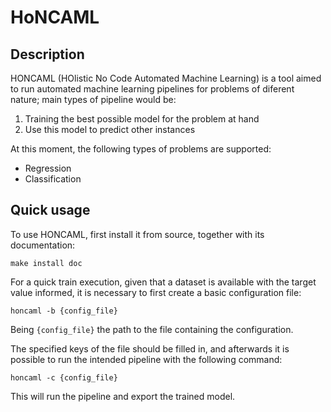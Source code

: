 # HoNCAML

Description
-----------

HONCAML (HOlistic No Code Automated Machine Learning) is a tool aimed to run
automated machine learning pipelines for problems of diferent nature; main
types of pipeline would be:

1. Training the best possible model for the problem at hand
2. Use this model to predict other instances

At this moment, the following types of problems are supported:

- Regression
- Classification

Quick usage
-----------

To use HONCAML, first install it from source, together with its documentation:

   ```commandline
   make install doc
   ```

For a quick train execution, given that a dataset is available with the target
value informed, it is necessary to first create a basic configuration file:

   ```commandline
   honcaml -b {config_file}
   ```

Being ``{config_file}`` the path to the file containing the configuration.

The specified keys of the file should be filled in, and afterwards it is
possible to run the intended pipeline with the following command:

   ```commandline
   honcaml -c {config_file}
   ```

This will run the pipeline and export the trained model.
